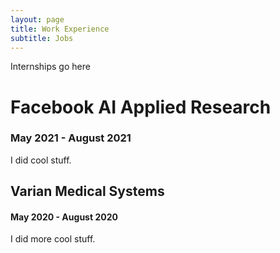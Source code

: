 ```yaml
---
layout: page
title: Work Experience
subtitle: Jobs
---
```


Internships go here

# Facebook AI Applied Research
### May 2021 - August 2021

I did cool stuff.

## Varian Medical Systems
#### May 2020 - August 2020

I did more cool stuff.